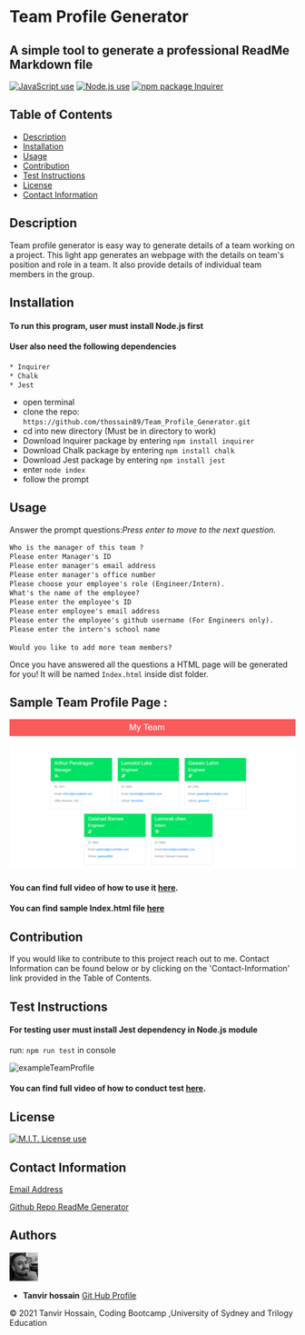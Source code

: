 # Team Profile Generator

## A simple tool to generate a professional ReadMe Markdown file


<a href="https://img.shields.io/badge/JavaScipt-100%25-yellow"><img alt="JavaScript use" src="https://img.shields.io/badge/JavaScipt-100%25-yellow"></a> <a href="https://img.shields.io/badge/Used-Node.js-red"><img alt="Node.js use" src="https://img.shields.io/badge/Used-Node.js-red"></a> <a href="https://img.shields.io/badge/npm-Inquirer-orange"><img alt="npm package Inquirer" src="https://img.shields.io/badge/npm-Inquirer-orange"></a>

## Table of Contents

- [Description](#description)
- [Installation](#installation)
- [Usage](#usage)
- [Contribution](#contribution)
- [Test Instructions](#test-instructions)
- [License](#license)
- [Contact Information](#contact-information)

## Description

Team profile generator is easy way to generate details of a team working on a project. This light app generates an webpage with the details on team's position and role in a team. It also provide details of individual team members in the group.

## Installation  

#### To run this program, user must install Node.js first  
#### User also need the following dependencies

    * Inquirer
    * Chalk
    * Jest

- open terminal
- clone the repo: `https://github.com/thossain89/Team_Profile_Generator.git`
- cd into new directory (Must be in directory to work) 
- Download Inquirer package by entering `npm install inquirer`
- Download Chalk package by entering `npm install chalk`
- Download Jest package by entering `npm install jest`
- enter `node index`
- follow the prompt

## Usage

Answer the prompt questions:_Press enter to move to the next question._

```
Who is the manager of this team ?
Please enter Manager's ID
Please enter manager's email address
Please enter manager's office number
Please choose your employee's role (Engineer/Intern).
What's the name of the employee?
Please enter the employee's ID
Please enter employee's email address
Please enter the employee's github username (For Engineers only).
Please enter the intern's school name

Would you like to add more team members?
```

Once you have answered all the questions a HTML page will be generated for you!
It will be named `Index.html` inside dist folder.

## Sample Team Profile Page :

![exampleTeamProfile](./assets/webpage.png)  

#### You can find full video of how to use it [here](https://drive.google.com/file/d/11iV5xSzVvQISwsN-iCAYGQBo6sZ2jJ05/view).

#### You can find sample Index.html file [here](./dist/index.html)

## Contribution

If you would like to contribute to this project reach out to me. Contact Information can be found below or by clicking on the 'Contact-Information' link provided in the Table of Contents.

## Test Instructions
#### For testing user must install Jest dependency in Node.js module

run: `npm run test` in console

![exampleTeamProfile](./assets/demo.gif)

#### You can find full video of how to conduct test [here](https://drive.google.com/file/d/1vTXTDQamgT_O4w4xpmhmMh5k5EXmAV0m/view).

## License

<a href="https://img.shields.io/badge/License-MIT-brightgreen"><img alt="M.I.T. License use" src="https://img.shields.io/badge/License-MIT-brightgreen"></a>

## Contact Information

[Email Address](tanvirhossain2006@gmail.com)

[Github Repo ReadMe Generator](https://github.com/thossain89/Team_Profile_Generator.git)

## Authors   

<img src="./assets/tanvir.jpg" width="50">  


* **Tanvir hossain** [Git Hub Profile](https://github.com/thossain89)  

&copy; 2021 Tanvir Hossain, Coding Bootcamp ,University of Sydney and Trilogy Education
